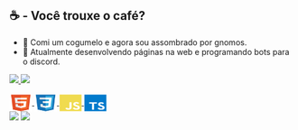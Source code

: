 ## ☕ - Você trouxe o café?
- 🍄 Comi um cogumelo e agora sou assombrado por gnomos.
- 🌹 Atualmente desenvolvendo páginas na web e programando bots para o discord.
<div>
<a href="https://github.com/toichin-kk">
<img height="180em" src="https://github-readme-stats.vercel.app/api?username=toichin-kk&show_icons=true&theme=radical"/>
<img height="180em" src="https://github-readme-stats.vercel.app/api/top-langs/?username=toichin-kk&layout=compact&langs_count=16&theme=radical"/>
</div>

<div style="display: inline_block"><br>
  <img align="center" alt="HTML" height="30" width="40" src="https://raw.githubusercontent.com/devicons/devicon/master/icons/html5/html5-original.svg">
  <img align="center" alt="CSS" height="30" width="40" src="https://raw.githubusercontent.com/devicons/devicon/master/icons/css3/css3-original.svg">
  <img align="center" alt="Js" height="30" width="40" src="https://raw.githubusercontent.com/devicons/devicon/master/icons/javascript/javascript-plain.svg">
  <img align="center" alt="Ts" height="30" width="40" src="https://raw.githubusercontent.com/devicons/devicon/master/icons/typescript/typescript-plain.svg">
</div>

<div> 
  <a href="https://www.instagram.com/lucas_jjkkj/" target="_blank"><img src="https://img.shields.io/badge/-Instagram-%23E4405F?style=for-the-badge&logo=instagram&logoColor=white" target="_blank"></a>
  <a href="https://discord.gg/vAyY7E3tyv" target="_blank"><img src="https://img.shields.io/badge/Discord-7289DA?style=for-the-badge&logo=discord&logoColor=white" target="_blank"> 
  </a> 
</div>
